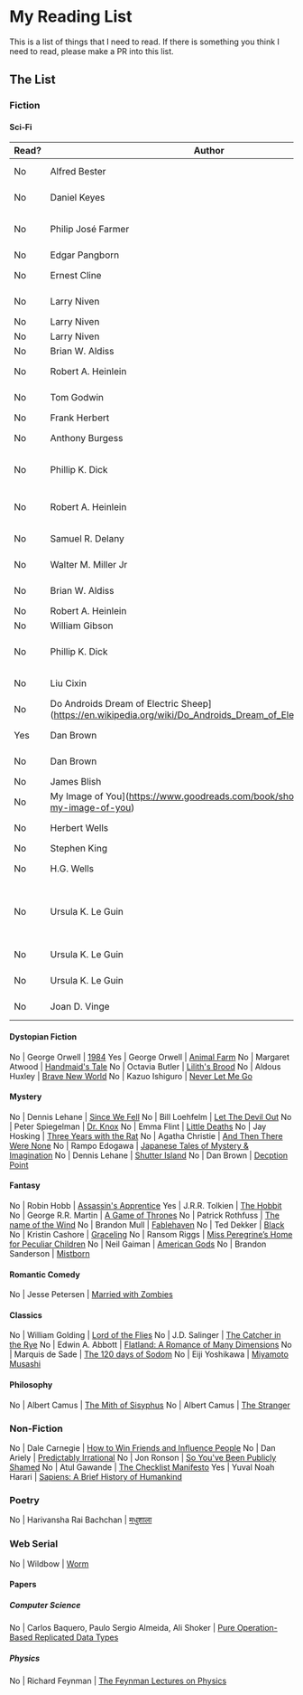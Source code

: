 # My Reading List
This is a list of things that I need to read. If there is something you think I need to read, please make a PR into this list.

## The List
### Fiction
#### Sci-Fi

Read? | Author | Title
----- | ------ | -----
No | Alfred Bester | [The Stars My Destination](https://www.e-reading.club/book.php?book=73504)
No | Daniel Keyes | [Flowers for Algernon](http://www.sdfo.org/gj/stories/flowersforalgernon.pdf)
No | Philip José Farmer | [To Your Scattered Bodies Go](https://www.goodreads.com/book/show/189147.To_Your_Scattered_Bodies_Go)
No | Edgar Pangborn | [Davy](https://www.goodreads.com/book/show/920957.Davy)
No | Ernest Cline | [Ready Player One](https://www.goodreads.com/book/show/9969571-ready-player-one)
No | Larry Niven | [The Mote in Gods Eye](https://www.goodreads.com/book/show/100365.The_Mote_in_God_s_Eye)
No | Larry Niven | [Ringworld](https://www.goodreads.com/book/show/61179.Ringworld)
No | Larry Niven | [Inferno](https://www.goodreads.com/book/show/100369.Inferno)
No | Brian W. Aldiss | [Helliconia](https://www.goodreads.com/book/show/672244.Helliconia_Spring)
No | Robert A. Heinlein | [Orphans of the Sky](https://www.goodreads.com/book/show/50832.Orphans_of_the_Sky)
No | Tom Godwin | [Space Prisoners](https://www.goodreads.com/book/show/10537196-space-prisoners-the-survivors)
No | Frank Herbert | [Dune](http://www.dunenovels.com/)
No | Anthony Burgess | [A Clockwork Orange](http://books.wwnorton.com/books/A-Clockwork-Orange/)
No | Phillip K. Dick | [Do Androids Dream of Electric Sheep](https://en.wikipedia.org/wiki/Do_Androids_Dream_of_Electric_Sheep%3F)
No | Robert A. Heinlein | [The Moon Is A Harsh Mistress](https://www.goodreads.com/book/show/16690.The_Moon_is_a_Harsh_Mistress)
No | Samuel R. Delany | [The Einstein Intersection](https://www.goodreads.com/book/show/145354.The_Einstein_Intersection)
No | Walter M. Miller Jr | [A Canticle for Lebowitz](https://www.goodreads.com/book/show/164154.A_Canticle_for_Leibowitz)
No | Brian W. Aldiss | [The Dark Lightyears](https://www.goodreads.com/book/show/1351129.The_Dark_Light_Years)
No | Robert A. Heinlein | [Glory Road](https://www.goodreads.com/book/show/50856.Glory_Road)
No | William Gibson | [Neuromancer](https://www.goodreads.com/book/show/888628.Neuromancer)
No | Phillip K. Dick | [The Man In The High Castle](https://www.goodreads.com/book/show/216363.The_Man_in_the_High_Castle)
No | Liu Cixin | [The Three Body Problem](https://www.goodreads.com/book/show/20518872-the-three-body-problem)
No | Do Androids Dream of Electric Sheep](https://en.wikipedia.org/wiki/Do_Androids_Dream_of_Electric_Sheep%3F)
Yes | Dan Brown | [The Da Vinci Code](https://www.goodreads.com/book/show/968.The_Da_Vinci_Code)
No | Dan Brown | [Digital Fortress](https://www.goodreads.com/book/show/11125.Digital_Fortress)
No | James Blish | [Cities In Flight](https://www.goodreads.com/book/show/141805.Cities_in_Flight)
No | My Image of You](https://www.goodreads.com/book/show/33860257-my-image-of-you)
No | Herbert Wells | [The Invisible Man](https://www.goodreads.com/book/show/17184.The_Invisible_Man)
No | Stephen King | [The Shining](https://www.goodreads.com/book/show/11588.The_Shining)
No | H.G. Wells | [The War of the Worlds]()
No | Ursula K. Le Guin | [The Dispossessed: An Ambiguous Utopia](https://en.wikipedia.org/wiki/The_Dispossessed)
No | Ursula K. Le Guin | [The Lathe of Heaven](https://en.wikipedia.org/wiki/The_Lathe_of_Heaven)
No | Ursula K. Le Guin | [The Left Hand of Darkness](https://en.wikipedia.org/wiki/The_Left_Hand_of_Darkness)
No | Joan D. Vinge | [The Snow Queen](https://en.wikipedia.org/wiki/The_Snow_Queen_(Vinge_novel))

#### Dystopian Fiction
No | George Orwell | [1984](https://www.goodreads.com/book/show/5470.1984)
Yes | George Orwell | [Animal Farm](https://www.goodreads.com/book/show/7613.Animal_Farm)
No | Margaret Atwood | [Handmaid's Tale](https://www.goodreads.com/book/show/38447.The_Handmaid_s_Tale)
No | Octavia Butler | [Lilith's Brood](https://www.goodreads.com/book/show/60926.Lilith_s_Brood)
No | Aldous Huxley | [Brave New World](https://www.goodreads.com/book/show/5129.Brave_New_World)
No | Kazuo Ishiguro | [Never Let Me Go](https://www.goodreads.com/book/show/6334.Never_Let_Me_Go)

#### Mystery
No | Dennis Lehane | [Since We Fell](https://www.goodreads.com/book/show/31751571-since-we-fell)
No | Bill Loehfelm | [Let The Devil Out](https://www.goodreads.com/book/show/26114290-let-the-devil-out)
No | Peter Spiegelman | [Dr. Knox](https://www.goodreads.com/book/show/27245867-dr-knox)
No | Emma Flint | [Little Deaths](https://www.goodreads.com/book/show/27845924-little-deaths)
No | Jay Hosking | [Three Years with the Rat](https://www.goodreads.com/book/show/27833835-three-years-with-the-rat)
No | Agatha Christie | [And Then There Were None](https://www.goodreads.com/book/show/16299.And_Then_There_Were_None)
No | Rampo Edogawa | [Japanese Tales of Mystery & Imagination](https://www.goodreads.com/book/show/196150.Japanese_Tales_of_Mystery_Imagination)
No | Dennis Lehane | [Shutter Island](https://www.goodreads.com/book/show/21686.Shutter_Island)
No | Dan Brown | [Decption Point](https://www.goodreads.com/book/show/976.Deception_Point)

#### Fantasy
No | Robin Hobb | [Assassin's Apprentice](https://en.wikipedia.org/wiki/Assassin%27s_Apprentice)
Yes | J.R.R. Tolkien | [The Hobbit](https://www.goodreads.com/book/show/5907.The_Hobbit)
No | George R.R. Martin | [A Game of Thrones](https://www.goodreads.com/book/show/13496.A_Game_of_Thrones)
No | Patrick Rothfuss | [The name of the Wind](https://www.goodreads.com/book/show/186074.The_Name_of_the_Wind)
No | Brandon Mull | [Fablehaven](https://www.goodreads.com/book/show/44652.Fablehaven)
No | Ted Dekker | [Black](https://www.goodreads.com/book/show/125956.Black)
No | Kristin Cashore | [Graceling](https://www.goodreads.com/book/show/3236307-graceling)
No | Ransom Riggs | [Miss Peregrine’s Home for Peculiar Children](https://www.goodreads.com/book/show/9460487-miss-peregrine-s-home-for-peculiar-children)
No | Neil Gaiman | [American Gods](https://www.goodreads.com/book/show/30165203-american-gods)
No | Brandon Sanderson | [Mistborn](https://www.goodreads.com/book/show/68428.The_Final_Empire)

#### Romantic Comedy
No | Jesse Petersen | [Married with Zombies](https://www.goodreads.com/book/show/7716140-married-with-zombies)

#### Classics
No | William Golding | [Lord of the Flies](https://www.goodreads.com/book/show/7624.Lord_of_the_Flies)
No | J.D. Salinger | [The Catcher in the Rye](https://www.goodreads.com/book/show/5107.The_Catcher_in_the_Rye)
No | Edwin A. Abbott | [Flatland: A Romance of Many Dimensions](https://www.goodreads.com/book/show/433567.Flatland)
No | Marquis de Sade | [The 120 days of Sodom](https://www.goodreads.com/book/show/6351885-the-120-days-of-sodom)
No | Eiji Yoshikawa | [Miyamoto Musashi](https://www.goodreads.com/book/show/102030.Musashi)

#### Philosophy
No | Albert Camus | [The Mith of Sisyphus](https://en.wikipedia.org/wiki/The_Myth_of_Sisyphus)
No | Albert Camus | [The Stranger](https://www.amazon.in/Stranger-ALBERT-CAMUS-Vintage-International/dp/0679720200)

### Non-Fiction
No | Dale Carnegie | [How to Win Friends and Influence People](https://www.amazon.com/How-Win-Friends-Influence-People/dp/0671027034)
No | Dan Ariely | [Predictably Irrational](https://www.amazon.com/Predictably-Irrational-Revised-Expanded-Decisions/dp/0061353248)
No | Jon Ronson | [So You've Been Publicly Shamed](https://www.goodreads.com/book/show/22571552-so-you-ve-been-publicly-shamed)
No | Atul Gawande | [The Checklist Manifesto](https://www.goodreads.com/book/show/6667514-the-checklist-manifesto)
Yes | Yuval Noah Harari | [Sapiens: A Brief History of Humankind](https://www.goodreads.com/book/show/23692271-sapiens)

### Poetry
No | Harivansha Rai Bachchan | [मधुशाला](https://www.goodreads.com/book/show/792429._)

### Web Serial
No | Wildbow | [Worm](https://parahumans.wordpress.com/)

#### Papers
##### Computer Science
No | Carlos Baquero, Paulo Sergio Almeida, Ali Shoker | [Pure Operation-Based Replicated Data Types](https://arxiv.org/pdf/1710.04469.pdf)

##### Physics
No | Richard Feynman | [The Feynman Lectures on Physics](https://www.goodreads.com/book/show/5546.The_Feynman_Lectures_on_Physics)

